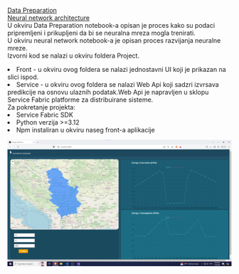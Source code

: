 [Data Preparation](Preparation.ipynb) <br>
[Neural network architecture](NeuralNetworkArchitecture.ipynb) <br>
U okviru Data Preparation notebook-a opisan je proces kako su podaci pripremljeni i prikupljeni da bi se neuralna mreza mogla trenirati.<br>
U okviru neural network notebook-a je opisan proces razvijanja neuralne mreze.<br>
Izvorni kod se nalazi u okviru foldera Project.<br>
<li>Front - u okviru ovog foldera se nalazi jednostavni UI koji je prikazan na slici ispod.</li>
<li>Service - u okviru ovog foldera se nalazi Web Api koji sadzri izvrsava predikcije na osnovu ulaznih podatak.Web Api je napravljen u sklopu Service Fabric platforme za distribuirane sisteme.</li>
Za pokretanje projekta:
<li>Service Fabric SDK</li>
<li>Python verzija >=3.12</li>
<li>Npm instaliran u okviru naseg front-a aplikacije</li>

![User Interface](ApiUI.png)
